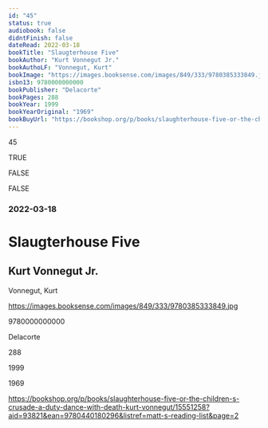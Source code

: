 ```yaml
---
id: "45"
status: true
audiobook: false
didntFinish: false
dateRead: 2022-03-18
bookTitle: "Slaugterhouse Five"
bookAuthor: "Kurt Vonnegut Jr."
bookAuthoLF: "Vonnegut, Kurt"
bookImage: "https://images.booksense.com/images/849/333/9780385333849.jpg"
isbn13: 9780000000000
bookPublisher: "Delacorte"
bookPages: 288
bookYear: 1999
bookYearOriginal: "1969"
bookBuyUrl: "https://bookshop.org/p/books/slaughterhouse-five-or-the-children-s-crusade-a-duty-dance-with-death-kurt-vonnegut/15551258?aid=93821&ean=9780440180296&listref=matt-s-reading-list&page=2"
---
```

45

TRUE

FALSE

FALSE

### 2022-03-18

# Slaugterhouse Five

## Kurt Vonnegut Jr.

Vonnegut, Kurt

https://images.booksense.com/images/849/333/9780385333849.jpg

9780000000000

Delacorte

288

1999

1969

https://bookshop.org/p/books/slaughterhouse-five-or-the-children-s-crusade-a-duty-dance-with-death-kurt-vonnegut/15551258?aid=93821&ean=9780440180296&listref=matt-s-reading-list&page=2